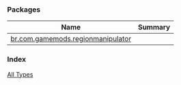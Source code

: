 

### Packages

| Name | Summary |
|---|---|
| [br.com.gamemods.regionmanipulator](br.com.gamemods.regionmanipulator/index.md) |  |

### Index

[All Types](alltypes/index.md)